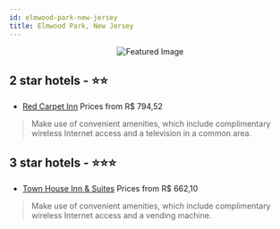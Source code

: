 ```yaml
---
id: elmwood-park-new-jersey
title: Elmwood Park, New Jersey
---
```


<center><img src="https://i.travelapi.com/hotels/2000000/1860000/1852800/1852772/54c63eb5_b.jpg" alt="Featured Image" /></center>


##  2 star hotels - ⭐️⭐️

-    [Red Carpet Inn](https://us.hurb.com/hotels/elmwood-park/red-carpet-inn-JNP-JP290572?cmp=18055) Prices from R$ 794,52
   > Make use of convenient amenities, which include complimentary wireless Internet access and a television in a common area.

##  3 star hotels - ⭐️⭐️⭐️

-    [Town House Inn & Suites](https://us.hurb.com/hotels/elmwood-park/town-house-inn-suites-JNP-JP190988?cmp=18055) Prices from R$ 662,10
   > Make use of convenient amenities, which include complimentary wireless Internet access and a vending machine.
